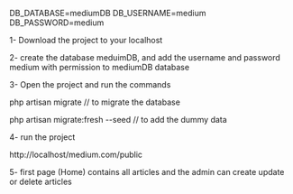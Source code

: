 DB_DATABASE=mediumDB
DB_USERNAME=medium
DB_PASSWORD=medium

1- Download the project to your localhost

2- create the database meduimDB, and add the username and password medium with permission to mediumDB database

3- Open the project and run the commands 

php artisan migrate // to migrate the database 

php artisan migrate:fresh --seed // to add the dummy data



4- run the project

http://localhost/medium.com/public



5- first page (Home) contains all articles and the admin can create update or delete articles

